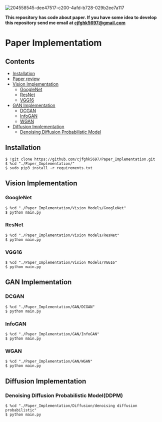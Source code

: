 ![204558545-dee47517-c200-4afd-b728-029b2ee7a117](https://user-images.githubusercontent.com/80466735/204776231-11904cf1-7759-4094-946b-20c234bebf1e.png)

**This repository has code about paper. If you have some idea to develop this repository send me email at cjfghk5697@gmail.com**

# Paper Implementatiom

## Contents
  * [Installation](#installation)
  * [Paper review](https://github.com/cjfghk5697/Paper_Review)
  * [Vision Implementation](#vision-implementation)
    + [GoogleNet](#googlenet)
    + [ResNet](#resnet)
    + [VGG16](#vgg16)
  * [GAN Implementation](#gan-implementation)
    + [DCGAN](#dcgan)
    + [InfoGAN](#infogan)
    + [WGAN](#wgan)
  * [Diffusion Implementation](#diffusion-implementation)
    + [Denoising Diffusion Probabilistic Model](#denoising-diffusion-probabilistic-model)
    
## Installation
```
$ !git clone https://github.com/cjfghk5697/Paper_Implementation.git
$ %cd "./Paper_Implementation/"
$ sudo pip3 install -r requirements.txt
```

## Vision Implementation
### GoogleNet
```
$ %cd "./Paper_Implementation/Vision Models/GoogleNet"
$ python main.py
```

### ResNet
```
$ %cd "./Paper_Implementation/Vision Models/ResNet"
$ python main.py
```

### VGG16
```
$ %cd "./Paper_Implementation/Vision Models/VGG16"
$ python main.py
```


## GAN Implementation
### DCGAN
```
$ %cd "./Paper_Implementation/GAN/DCGAN"
$ python main.py
```
### InfoGAN
```
$ %cd "./Paper_Implementation/GAN/InfoGAN"
$ python main.py
```
### WGAN
```
$ %cd "./Paper_Implementation/GAN/WGAN"
$ python main.py
```
## Diffusion Implementation
### Denoising Diffusion Probabilistic Model(DDPM)
```
$ %cd "./Paper_Implementation/Diffusion/denoising diffusion probabilistic"
$ python main.py
```

